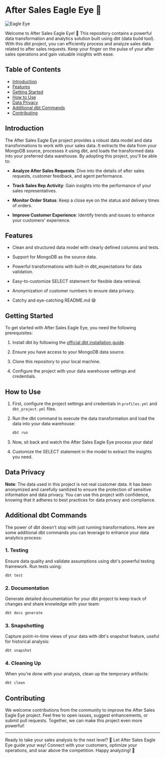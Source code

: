 # After Sales Eagle Eye 🦅

![Eagle Eye](https://w7.pngwing.com/pngs/379/971/png-transparent-eagle-eyes-face-bald-america-beak-sharp-head-bird-wildlife.png)

Welcome to After Sales Eagle Eye! 🚀 This repository contains a powerful data transformation and analytics solution built using dbt (data build tool). With this dbt project, you can efficiently process and analyze sales data related to after sales requests. Keep your finger on the pulse of your after sales operations and gain valuable insights with ease.

## Table of Contents

- [Introduction](#introduction)
- [Features](#features)
- [Getting Started](#getting-started)
- [How to Use](#how-to-use)
- [Data Privacy](#data-privacy)
- [Additional dbt Commands](#additional-dbt-commands)
- [Contributing](#contributing)

## Introduction

The After Sales Eagle Eye project provides a robust data model and data transformations to work with your sales data. It extracts the data from your MongoDB source, processes it using dbt, and loads the transformed data into your preferred data warehouse. By adopting this project, you'll be able to:

- **Analyze After Sales Requests**: Dive into the details of after sales requests, customer feedback, and agent performance.

- **Track Sales Rep Activity**: Gain insights into the performance of your sales representatives.

- **Monitor Order Status**: Keep a close eye on the status and delivery times of orders.

- **Improve Customer Experience**: Identify trends and issues to enhance your customers' experience.

## Features

- Clean and structured data model with clearly defined columns and tests.

- Support for MongoDB as the source data.

- Powerful transformations with built-in dbt_expectations for data validation.

- Easy-to-customize SELECT statement for flexible data retrieval.

- Anonymization of customer numbers to ensure data privacy.

- Catchy and eye-catching README.md 😄

## Getting Started

To get started with After Sales Eagle Eye, you need the following prerequisites:

1. Install dbt by following the [official dbt installation guide](https://docs.getdbt.com/dbt-cli/installation).

2. Ensure you have access to your MongoDB data source.

3. Clone this repository to your local machine.

4. Configure the project with your data warehouse settings and credentials.

## How to Use

1. First, configure the project settings and credentials in `profiles.yml` and `dbt_project.yml` files.

2. Run the dbt command to execute the data transformation and load the data into your data warehouse:

   ```bash
   dbt run
   ```

3. Now, sit back and watch the After Sales Eagle Eye process your data!

4. Customize the SELECT statement in the model to extract the insights you need.

## Data Privacy

**Note**: The data used in this project is not real customer data. It has been anonymized and carefully sanitized to ensure the protection of sensitive information and data privacy. You can use this project with confidence, knowing that it adheres to best practices for data privacy and compliance.

## Additional dbt Commands

The power of dbt doesn't stop with just running transformations. Here are some additional dbt commands you can leverage to enhance your data analytics process:

### 1. Testing

Ensure data quality and validate assumptions using dbt's powerful testing framework. Run tests using:

```bash
dbt test
```

### 2. Documentation

Generate detailed documentation for your dbt project to keep track of changes and share knowledge with your team:

```bash
dbt docs generate
```

### 3. Snapshotting

Capture point-in-time views of your data with dbt's snapshot feature, useful for historical analysis:

```bash
dbt snapshot
```

### 4. Cleaning Up

When you're done with your analysis, clean up the temporary artifacts:

```bash
dbt clean
```

## Contributing

We welcome contributions from the community to improve the After Sales Eagle Eye project. Feel free to open issues, suggest enhancements, or submit pull requests. Together, we can make this project even more powerful!

---

Ready to take your sales analysis to the next level? 🚀 Let After Sales Eagle Eye guide your way! Connect with your customers, optimize your operations, and soar above the competition. Happy analyzing! 🦅
